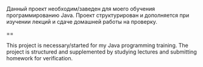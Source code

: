 Данный проект необходим/заведен для моего обучения программированию Java. 
Проект структурирован и дополняется при изучении лекций и сдаче домашней работы на проверку.

==

This project is necessary/started for my Java programming training. 
The project is structured and supplemented by studying lectures and submitting homework for verification.